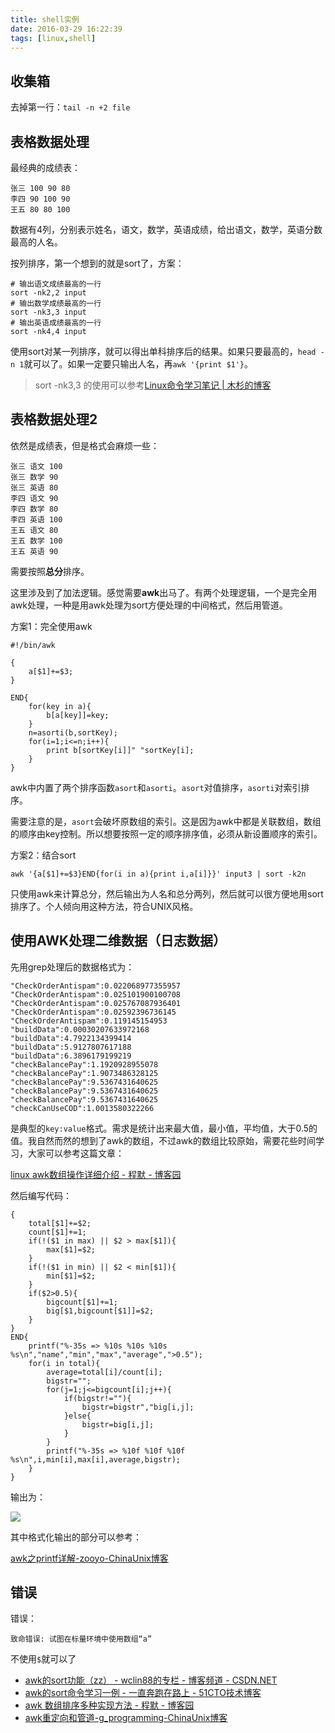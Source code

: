 ```yaml
---
title: shell实例
date: 2016-03-29 16:22:39
tags: [linux,shell]
---
```


## 收集箱
去掉第一行：`tail -n +2 file`

## 表格数据处理
最经典的成绩表：

```
张三 100 90 80
李四 90 100 90
王五 80 80 100
```

数据有4列，分别表示姓名，语文，数学，英语成绩，给出语文，数学，英语分数最高的人名。

按列排序，第一个想到的就是sort了，方案：

    # 输出语文成绩最高的一行
    sort -nk2,2 input
    # 输出数学成绩最高的一行
    sort -nk3,3 input
    # 输出英语成绩最高的一行
    sort -nk4,4 input

使用sort对某一列排序，就可以得出单科排序后的结果。如果只要最高的，`head -n 1`就可以了。如果一定要只输出人名，再`awk '{print $1'}`。

> sort -nk3,3 的使用可以参考[Linux命令学习笔记 | 木杉的博客](http://mushanshitiancai.github.io/2016/01/23/linux/Linux%E5%91%BD%E4%BB%A4%E5%AD%A6%E4%B9%A0%E7%AC%94%E8%AE%B0/)

## 表格数据处理2
依然是成绩表，但是格式会麻烦一些：

```
张三 语文 100
张三 数学 90
张三 英语 80
李四 语文 90
李四 数学 80
李四 英语 100
王五 语文 80
王五 数学 100
王五 英语 90
```

需要按照**总分**排序。

这里涉及到了加法逻辑。感觉需要**awk**出马了。有两个处理逻辑，一个是完全用awk处理，一种是用awk处理为sort方便处理的中间格式，然后用管道。

方案1：完全使用awk

```
#!/bin/awk

{
    a[$1]+=$3;
}

END{
    for(key in a){
        b[a[key]]=key;
    }
    n=asorti(b,sortKey);
    for(i=1;i<=n;i++){
        print b[sortKey[i]]" "sortKey[i];
    }
}
```

awk中内置了两个排序函数`asort`和`asorti`。`asort`对值排序，`asorti`对索引排序。

需要注意的是，`asort`会破坏原数组的索引。这是因为awk中都是关联数组，数组的顺序由key控制。所以想要按照一定的顺序排序值，必须从新设置顺序的索引。

方案2：结合sort

    awk '{a[$1]+=$3}END{for(i in a){print i,a[i]}}' input3 | sort -k2n

只使用awk来计算总分，然后输出为人名和总分两列，然后就可以很方便地用sort排序了。个人倾向用这种方法，符合UNIX风格。

## 使用AWK处理二维数据（日志数据）

先用grep处理后的数据格式为：

```
"CheckOrderAntispam":0.022068977355957
"CheckOrderAntispam":0.025101900100708
"CheckOrderAntispam":0.025767087936401
"CheckOrderAntispam":0.02592396736145
"CheckOrderAntispam":0.119145154953
"buildData":0.00030207633972168
"buildData":4.7922134399414
"buildData":5.9127807617188
"buildData":6.3896179199219
"checkBalancePay":1.1920928955078
"checkBalancePay":1.9073486328125
"checkBalancePay":9.5367431640625
"checkBalancePay":9.5367431640625
"checkBalancePay":9.5367431640625
"checkCanUseCOD":1.0013580322266
```

是典型的`key:value`格式。需求是统计出来最大值，最小值，平均值，大于0.5的值。我自然而然的想到了awk的数组，不过awk的数组比较原始，需要花些时间学习，大家可以参考这篇文章：

[linux awk数组操作详细介绍 - 程默 - 博客园](http://www.cnblogs.com/chengmo/archive/2010/10/08/1846190.html)

然后编写代码：

```
{
    total[$1]+=$2;
    count[$1]+=1;
    if(!($1 in max) || $2 > max[$1]){
        max[$1]=$2;
    }
    if(!($1 in min) || $2 < min[$1]){
        min[$1]=$2;
    }
    if($2>0.5){
        bigcount[$1]+=1;
        big[$1,bigcount[$1]]=$2;
    }
}
END{
    printf("%-35s => %10s %10s %10s   %s\n","name","min","max","average",">0.5");
    for(i in total){
        average=total[i]/count[i];
        bigstr="";
        for(j=1;j<=bigcount[i];j++){
            if(bigstr!=""){
                bigstr=bigstr","big[i,j];
            }else{
                bigstr=big[i,j];
            }
        }
        printf("%-35s => %10f %10f %10f   %s\n",i,min[i],max[i],average,bigstr);
    }  
}
```

输出为：

![](/img/shell/awk-1.png.png)

其中格式化输出的部分可以参考：

[awk之printf详解-zooyo-ChinaUnix博客](http://blog.chinaunix.net/uid-10540984-id-3070738.html)

## 错误
错误：

    致命错误: 试图在标量环境中使用数组“a”

不使用`$`就可以了

- [awk的sort功能（zz） - wclin88的专栏 - 博客频道 - CSDN.NET](http://blog.csdn.net/wclin88/article/details/6022149)
- [awk的sort命令学习一例 - 一直奔跑在路上 - 51CTO技术博客](http://liran728729.blog.51cto.com/2505117/1152213)
- [awk 数组排序多种实现方法 - 程默 - 博客园](http://www.cnblogs.com/chengmo/archive/2010/10/09/1846696.html)
- [awk重定向和管道-g_programming-ChinaUnix博客](http://blog.chinaunix.net/uid-25324849-id-3079511.html)


